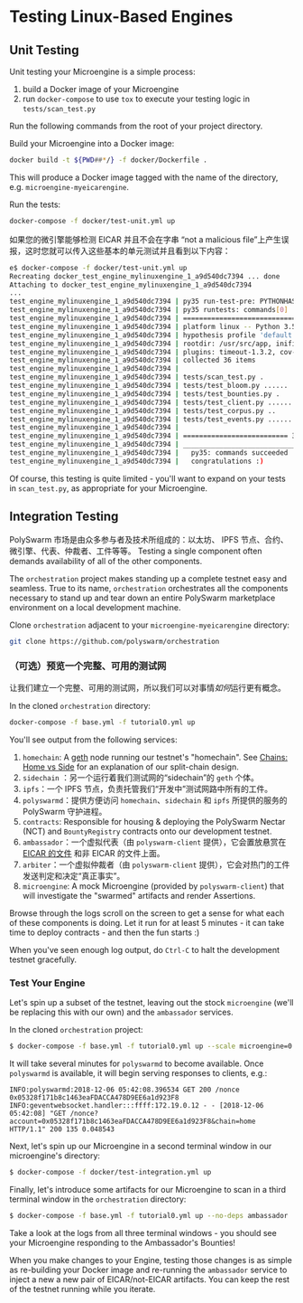 # Testing Linux-Based Engines

## Unit Testing

Unit testing your Microengine is a simple process:

1. build a Docker image of your Microengine
2. run `docker-compose` to use `tox` to execute your testing logic in `tests/scan_test.py`

Run the following commands from the root of your project directory.

Build your Microengine into a Docker image:

```bash
docker build -t ${PWD##*/} -f docker/Dockerfile .
```

This will produce a Docker image tagged with the name of the directory, e.g. `microengine-myeicarengine`.

Run the tests:

```bash
docker-compose -f docker/test-unit.yml up
```

如果您的微引擎能够检测 EICAR 并且不会在字串 “not a malicious file”上产生误报，这时您就可以传入这些基本的单元测试并且看到以下内容：

```bash
e$ docker-compose -f docker/test-unit.yml up
Recreating docker_test_engine_mylinuxengine_1_a9d540dc7394 ... done
Attaching to docker_test_engine_mylinuxengine_1_a9d540dc7394
...
test_engine_mylinuxengine_1_a9d540dc7394 | py35 run-test-pre: PYTHONHASHSEED='1705267802'
test_engine_mylinuxengine_1_a9d540dc7394 | py35 runtests: commands[0] | pytest -s
test_engine_mylinuxengine_1_a9d540dc7394 | ============================= test session starts ==============================
test_engine_mylinuxengine_1_a9d540dc7394 | platform linux -- Python 3.5.6, pytest-3.9.2, py-1.7.0, pluggy-0.8.0
test_engine_mylinuxengine_1_a9d540dc7394 | hypothesis profile 'default' -> database=DirectoryBasedExampleDatabase('/usr/src/app/.hypothesis/examples')
test_engine_mylinuxengine_1_a9d540dc7394 | rootdir: /usr/src/app, inifile:
test_engine_mylinuxengine_1_a9d540dc7394 | plugins: timeout-1.3.2, cov-2.6.0, asyncio-0.9.0, hypothesis-3.82.1
test_engine_mylinuxengine_1_a9d540dc7394 | collected 36 items
test_engine_mylinuxengine_1_a9d540dc7394 |
test_engine_mylinuxengine_1_a9d540dc7394 | tests/scan_test.py .
test_engine_mylinuxengine_1_a9d540dc7394 | tests/test_bloom.py ......
test_engine_mylinuxengine_1_a9d540dc7394 | tests/test_bounties.py .
test_engine_mylinuxengine_1_a9d540dc7394 | tests/test_client.py ............
test_engine_mylinuxengine_1_a9d540dc7394 | tests/test_corpus.py ..
test_engine_mylinuxengine_1_a9d540dc7394 | tests/test_events.py ..............
test_engine_mylinuxengine_1_a9d540dc7394 |
test_engine_mylinuxengine_1_a9d540dc7394 | ========================== 36 passed in 39.42 seconds ==========================
test_engine_mylinuxengine_1_a9d540dc7394 | ___________________________________ summary ____________________________________
test_engine_mylinuxengine_1_a9d540dc7394 |   py35: commands succeeded
test_engine_mylinuxengine_1_a9d540dc7394 |   congratulations :)
```

Of course, this testing is quite limited - you'll want to expand on your tests in `scan_test.py`, as appropriate for your Microengine.

## Integration Testing

PolySwarm 市场是由众多参与者及技术所组成的：以太坊、 IPFS 节点、合约、微引擎、代表、仲裁者、工件等等。 Testing a single component often demands availability of all of the other components.

The `orchestration` project makes standing up a complete testnet easy and seamless. True to its name, `orchestration` orchestrates all the components necessary to stand up and tear down an entire PolySwarm marketplace environment on a local development machine.

Clone `orchestration` adjacent to your `microengine-myeicarengine` directory:

```bash
git clone https://github.com/polyswarm/orchestration
```

### （可选）预览一个完整、可用的测试网

让我们建立一个完整、可用的测试网，所以我们可以对事情*如何*运行更有概念。

In the cloned `orchestration` directory:

```bash
docker-compose -f base.yml -f tutorial0.yml up
```

You'll see output from the following services:

1. `homechain`: A [geth](https://github.com/ethereum/go-ethereum) node running our testnet's "homechain". See [Chains: Home vs Side](/#chains-home-vs-side) for an explanation of our split-chain design.
2. `sidechain` ：另一个运行着我们测试网的“sidechain”的 `geth` 个体。
3. `ipfs`：一个 IPFS 节点，负责托管我们“开发中”测试网路中所有的工件。
4. `polyswarmd`：提供方便访问 `homechain`、`sidechain` 和 `ipfs` 所提供的服务的 PolySwarm 守护进程。
5. `contracts`: Responsible for housing & deploying the PolySwarm Nectar (NCT) and `BountyRegistry` contracts onto our development testnet.
6. `ambassador`：一个虚拟代表（由 `polyswarm-client` 提供），它会置放悬赏在 [EICAR 的文件](https://en.wikipedia.org/wiki/EICAR_test_file) 和非 EICAR 的文件上面。
7. `arbiter`：一个虚拟仲裁者（由 `polyswarm-client` 提供），它会对热门的工件发送判定和决定“真正事实”。
8. `microengine`: A mock Microengine (provided by `polyswarm-client`) that will investigate the "swarmed" artifacts and render Assertions.

Browse through the logs scroll on the screen to get a sense for what each of these components is doing. Let it run for at least 5 minutes - it can take time to deploy contracts - and then the fun starts :)

When you've seen enough log output, do `Ctrl-C` to halt the development testnet gracefully.

### Test Your Engine

Let's spin up a subset of the testnet, leaving out the stock `microengine` (we'll be replacing this with our own) and the `ambassador` services.

In the cloned `orchestration` project:

```bash
$ docker-compose -f base.yml -f tutorial0.yml up --scale microengine=0 --scale ambassador=0
```

It will take several minutes for `polyswarmd` to become available. Once `polyswarmd` is available, it will begin serving responses to clients, e.g.:

    INFO:polyswarmd:2018-12-06 05:42:08.396534 GET 200 /nonce 0x05328f171b8c1463eaFDACCA478D9EE6a1d923F8
    INFO:geventwebsocket.handler:::ffff:172.19.0.12 - - [2018-12-06 05:42:08] "GET /nonce?account=0x05328f171b8c1463eaFDACCA478D9EE6a1d923F8&chain=home HTTP/1.1" 200 135 0.048543
    

Next, let's spin up our Microengine in a second terminal window in our microengine's directory:

```bash
$ docker-compose -f docker/test-integration.yml up
```

Finally, let's introduce some artifacts for our Microengine to scan in a third terminal window in the `orchestration` directory:

```bash
$ docker-compose -f base.yml -f tutorial0.yml up --no-deps ambassador
```

Take a look at the logs from all three terminal windows - you should see your Microengine responding to the Ambassador's Bounties!

When you make changes to your Engine, testing those changes is as simple as re-building your Docker image and re-running the `ambassador` service to inject a new a new pair of EICAR/not-EICAR artifacts. You can keep the rest of the testnet running while you iterate.